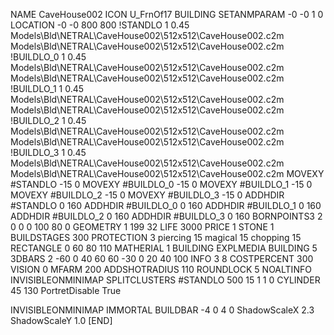 NAME CaveHouse002
ICON U_FrnOf17
BUILDING
SETANMPARAM -0 -0 1 0
LOCATION -0 -0 800 800
!STANDLO      1 0.45 Models\Bld\NETRAL\CaveHouse002\512x512\CaveHouse002.c2m Models\Bld\NETRAL\CaveHouse002\512x512\CaveHouse002.c2m 
!BUILDLO_0    1 0.45 Models\Bld\NETRAL\CaveHouse002\512x512\CaveHouse002.c2m Models\Bld\NETRAL\CaveHouse002\512x512\CaveHouse002.c2m 
!BUILDLO_1    1 0.45 Models\Bld\NETRAL\CaveHouse002\512x512\CaveHouse002.c2m Models\Bld\NETRAL\CaveHouse002\512x512\CaveHouse002.c2m 
!BUILDLO_2    1 0.45 Models\Bld\NETRAL\CaveHouse002\512x512\CaveHouse002.c2m Models\Bld\NETRAL\CaveHouse002\512x512\CaveHouse002.c2m 
!BUILDLO_3    1 0.45 Models\Bld\NETRAL\CaveHouse002\512x512\CaveHouse002.c2m Models\Bld\NETRAL\CaveHouse002\512x512\CaveHouse002.c2m 
MOVEXY #STANDLO  -15 0
MOVEXY #BUILDLO_0 -15 0
MOVEXY #BUILDLO_1 -15 0
MOVEXY #BUILDLO_2 -15 0
MOVEXY #BUILDLO_3 -15 0
ADDHDIR #STANDLO 0 160
ADDHDIR #BUILDLO_0 0 160
ADDHDIR #BUILDLO_1 0 160
ADDHDIR #BUILDLO_2 0 160
ADDHDIR #BUILDLO_3 0 160
BORNPOINTS3 2 0 0 0 100 80 0
GEOMETRY 1 199 32
LIFE     3000
PRICE 1 STONE 1
BUILDSTAGES 300
PROTECTION 3 piercing 15 magical 15 chopping 15
RECTANGLE    0 60 80 110
MATHERIAL 1 BUILDING
EXPLMEDIA BUILDING 5
3DBARS 2 -60 0 40 60 60 -30 0 20 40 100
INFO 3 8
COSTPERCENT 300
VISION 0
MFARM 200
ADDSHOTRADIUS 110
ROUNDLOCK 5
NOALTINFO
INVISIBLEONMINIMAP
SPLITCLUSTERS #STANDLO 500 15 1 1 0
CYLINDER 45 130
PortretDisable True

INVISIBLEONMINIMAP
IMMORTAL
BUILDBAR -4 0 4 0
ShadowScaleX 2.3
ShadowScaleY 1.0
[END]
